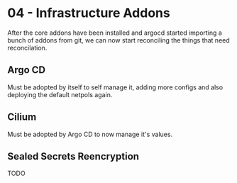 # 04 - Infrastructure Addons

After the core addons have been installed and argocd started importing a bunch of addons from git, we can now start reconciling the things that need reconcilation.

## Argo CD

Must be adopted by itself to self manage it, adding more configs and also deploying the default netpols again.

## Cilium

Must be adopted by Argo CD to now manage it's values.

## Sealed Secrets Reencryption

TODO
